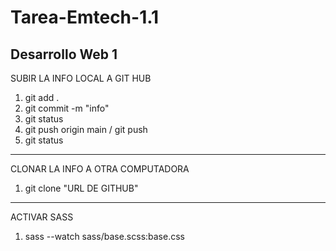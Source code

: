 # Tarea-Emtech-1.1
Desarrollo Web 1
------------
SUBIR LA INFO LOCAL A GIT HUB 
1. git add .
2. git commit -m "info"
3. git status
4. git push origin main / git push
5. git status
------------
CLONAR LA INFO A OTRA COMPUTADORA 
1. git clone "URL DE GITHUB"
------------
ACTIVAR SASS
1. sass --watch sass/base.scss:base.css
